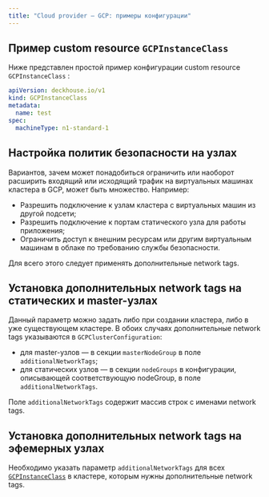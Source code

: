 ```yaml
---
title: "Сloud provider — GCP: примеры конфигурации"
---
```


## Пример custom resource `GCPInstanceClass`

Ниже представлен простой пример конфигурации custom resource `GCPInstanceClass` :

```yaml
apiVersion: deckhouse.io/v1
kind: GCPInstanceClass
metadata:
  name: test
spec:
  machineType: n1-standard-1
```

## Настройка политик безопасности на узлах

Вариантов, зачем может понадобиться ограничить или наоборот расширить входящий или исходящий трафик на виртуальных машинах кластера в GCP, может быть множество. Например:

* Разрешить подключение к узлам кластера с виртуальных машин из другой подсети;
* Разрешить подключение к портам статического узла для работы приложения;
* Ограничить доступ к внешним ресурсам или другим виртуальным машинам в облаке по требованию службы безопасности.

Для всего этого следует применять дополнительные network tags.

## Установка дополнительных network tags на статических и master-узлах

Данный параметр можно задать либо при создании кластера, либо в уже существующем кластере. В обоих случаях дополнительные network tags указываются в `GCPClusterConfiguration`:
- для master-узлов — в секции `masterNodeGroup` в поле `additionalNetworkTags`;
- для статических узлов — в секции `nodeGroups` в конфигурации, описывающей соответствующую nodeGroup, в поле `additionalNetworkTags`.

Поле `additionalNetworkTags` содержит массив строк с именами network tags.

## Установка дополнительных network tags на эфемерных узлах

Необходимо указать параметр `additionalNetworkTags` для всех [`GCPInstanceClass`](cr.html#gcpinstanceclass) в кластере, которым нужны дополнительные network tags.
